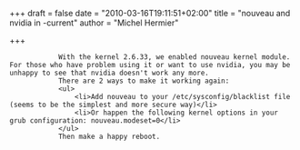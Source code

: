 
+++
draft = false
date = "2010-03-16T19:11:51+02:00"
title = "nouveau and nvidia in -current"
author = "Michel Hermier"

+++

                With the kernel 2.6.33, we enabled nouveau kernel module. For those who have problem using it or want to use nvidia, you may be unhappy to see that nvidia doesn't work any more.
                There are 2 ways to make it working again:
                <ul>
                    <li>Add nouveau to your /etc/sysconfig/blacklist file (seems to be the simplest and more secure way)</li>
                    <li>Or happen the following kernel options in your grub configuration: nouveau.modeset=0</li>
                </ul>
                Then make a happy reboot.
